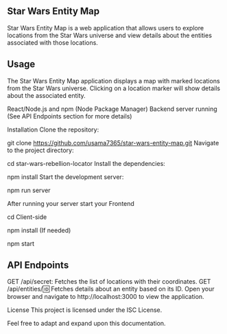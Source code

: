 ## Star Wars Entity Map
Star Wars Entity Map is a web application that allows users to explore locations from the Star Wars universe and view details
about the entities associated with those locations.

## Usage
The Star Wars Entity Map application displays a map with marked locations from the Star Wars universe. Clicking on a location marker will show details about the associated entity.

React/Node.js and npm (Node Package Manager)
Backend server running (See API Endpoints section for more details)

Installation
Clone the repository:

git clone https://github.com/usama7365/star-wars-entity-map.git
Navigate to the project directory:

cd star-wars-rebellion-locator
Install the dependencies: 

npm install
Start the development server:

npm run server


After running your server start your Frontend

cd Client-side

npm install (If needed)

npm start 

## API Endpoints
GET /api/secret: Fetches the list of locations with their coordinates.
GET /api/entities/:id: Fetches details about an entity based on its ID.
Open your browser and navigate to http://localhost:3000 to view the application.

License
This project is licensed under the ISC License.

Feel free to adapt and expand upon this documentation.

